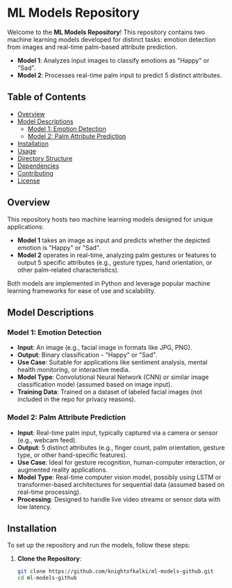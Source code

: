 # ML Models Repository

Welcome to the **ML Models Repository**! This repository contains two machine learning models developed for distinct tasks: emotion detection from images and real-time palm-based attribute prediction.

- **Model 1**: Analyzes input images to classify emotions as "Happy" or "Sad".
- **Model 2**: Processes real-time palm input to predict 5 distinct attributes.

## **Table of Contents**
- [Overview](#overview)
- [Model Descriptions](#model-descriptions)
  - [Model 1: Emotion Detection](#model-1-emotion-detection)
  - [Model 2: Palm Attribute Prediction](#model-2-palm-attribute-prediction)
- [Installation](#installation)
- [Usage](#usage)
- [Directory Structure](#directory-structure)
- [Dependencies](#dependencies)
- [Contributing](#contributing)
- [License](#license)

## **Overview**
This repository hosts two machine learning models designed for unique applications:
- **Model 1** takes an image as input and predicts whether the depicted emotion is "Happy" or "Sad".
- **Model 2** operates in real-time, analyzing palm gestures or features to output 5 specific attributes (e.g., gesture types, hand orientation, or other palm-related characteristics).

Both models are implemented in Python and leverage popular machine learning frameworks for ease of use and scalability.

## **Model Descriptions**

### Model 1: Emotion Detection
- **Input**: An image (e.g., facial image in formats like JPG, PNG).
- **Output**: Binary classification - "Happy" or "Sad".
- **Use Case**: Suitable for applications like sentiment analysis, mental health monitoring, or interactive media.
- **Model Type**: Convolutional Neural Network (CNN) or similar image classification model (assumed based on image input).
- **Training Data**: Trained on a dataset of labeled facial images (not included in the repo for privacy reasons).

### Model 2: Palm Attribute Prediction
- **Input**: Real-time palm input, typically captured via a camera or sensor (e.g., webcam feed).
- **Output**: 5 distinct attributes (e.g., finger count, palm orientation, gesture type, or other hand-specific features).
- **Use Case**: Ideal for gesture recognition, human-computer interaction, or augmented reality applications.
- **Model Type**: Real-time computer vision model, possibly using LSTM or transformer-based architectures for sequential data (assumed based on real-time processing).
- **Processing**: Designed to handle live video streams or sensor data with low latency.

## **Installation**
To set up the repository and run the models, follow these steps:

1. **Clone the Repository**:
   ```bash
   git clone https://github.com/knightofkalki/ml-models-github.git
   cd ml-models-github
